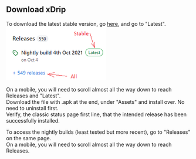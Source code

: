 ## Download xDrip  
  
To download the latest stable version, go [here](https://github.com/NightscoutFoundation/xDrip/), and go to "Latest".  
![](./images/Releases.png)  

On a mobile, you will need to scroll almost all the way down to reach Releases and "Latest".  
Download the file with .apk at the end, under "Assets" and install over.  No need to uninstall first.  
Verify, the classic status page first line, that the intended release has been successfully installed.  

To access the nightly builds (least tested but more recent), go to "Releases" on the same page.  
On a mobile, you will need to scroll almost all the way down to reach Releases.  
